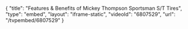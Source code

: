 {
    "title": "Features & Benefits of Mickey Thompson Sportsman S\/T Tires",
    "type": "embed",
    "layout": "iframe-static",
    "videoId": "6807529",
    "url": "\/tvpembed\/6807529"
}
